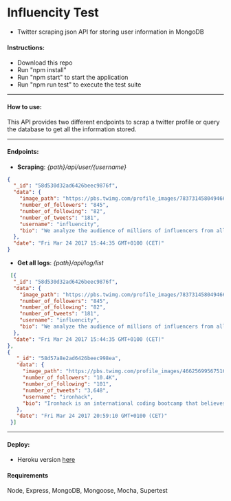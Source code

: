 # Influencity Test

* Twitter scraping json API for storing user information in MongoDB

#### Instructions:

* Download this repo
* Run "npm install"
* Run "npm start" to start the application
* Run "npm run test" to execute the test suite
____
#### How to use:
This API provides two different endpoints to scrap a twitter profile or query the database to get all the information stored.
____

#### Endpoints:
 * **Scraping**: *{path}/api/user/{username}*

 ```json
 {
   "_id": "58d530d32ad6426beec9876f",
   "data": {
     "image_path": "https://pbs.twimg.com/profile_images/783731458049466368/LzAizaDo_400x400.jpg",
     "number_of_followers": "845",
     "number_of_following": "82",
     "number_of_tweets": "181",
     "username": "influencity",
     "bio": "We analyze the audience of millions of influencers from all over the world in order to develop #InfluencerMarketing campaigns in a powerful and effective way."
   },
   "date": "Fri Mar 24 2017 15:44:35 GMT+0100 (CET)"
 }
 ```
 * **Get all logs**: *{path}/api/log/list*
 ```json
  [{
   "_id": "58d530d32ad6426beec9876f",
   "data": {
     "image_path": "https://pbs.twimg.com/profile_images/783731458049466368/LzAizaDo_400x400.jpg",
     "number_of_followers": "845",
     "number_of_following": "82",
     "number_of_tweets": "181",
     "username": "influencity",
     "bio": "We analyze the audience of millions of influencers from all over the world in order to develop #InfluencerMarketing campaigns in a powerful and effective way."
   },
   "date": "Fri Mar 24 2017 15:44:35 GMT+0100 (CET)"
 },
 {
    "_id": "58d57a8e2ad6426beec998ea",
    "data": {
      "image_path": "https://pbs.twimg.com/profile_images/466256995675160576/4L9u4Au__400x400.png",
      "number_of_followers": "10.4K",
      "number_of_following": "101",
      "number_of_tweets": "3,648",
      "username": "ironhack",
      "bio": "Ironhack is an international coding bootcamp that believes the best way to learn how to do something, is by actually doing it."
    },
    "date": "Fri Mar 24 2017 20:59:10 GMT+0100 (CET)"
  }]
 ```
____
 #### Deploy:
* Heroku version [here](https://influencity-test.herokuapp.com/api/log/list)

#### Requirements

Node, Express, MongoDB, Mongoose, Mocha, Supertest
